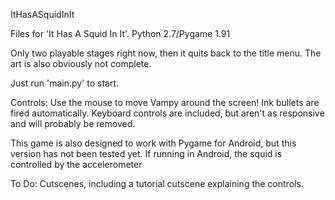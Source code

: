 ItHasASquidInIt

Files for 'It Has A Squid In It'. Python 2.7/Pygame 1.91

Only two playable stages right now, then it quits back to the title menu. The art is also obviously not complete.

Just run 'main.py' to start.

Controls: Use the mouse to move Vampy around the screen! Ink bullets are fired automatically. Keyboard controls are included, but aren't as responsive and will probably be removed.

This game is also designed to work with Pygame for Android, but this version has not been tested yet. If running in Android, the squid is controlled by the accelerometer

To Do: Cutscenes, including a tutorial cutscene explaining the controls.
